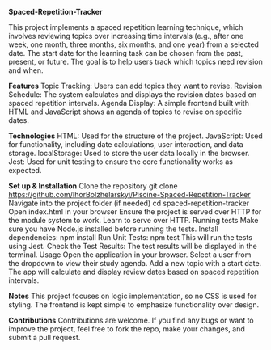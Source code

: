 **Spaced-Repetition-Tracker**

This project implements a spaced repetition learning technique, which involves reviewing topics over increasing time intervals (e.g., after one week, one month, three months, six months, and one year) from a selected date. The start date for the learning task can be chosen from the past, present, or future.
The goal is to help users track which topics need revision and when.

**Features**
Topic Tracking: Users can add topics they want to revise.
Revision Schedule: The system calculates and displays the revision dates based on spaced repetition intervals.
Agenda Display: A simple frontend built with HTML and JavaScript shows an agenda of topics to revise on specific dates.

**Technologies**
HTML: Used for the structure of the project.
JavaScript: Used for functionality, including date calculations, user interaction, and data storage.
localStorage: Used to store the user data locally in the browser.
Jest: Used for unit testing to ensure the core functionality works as expected.

**Set up & Installation**
Clone the repository
git clone <https://github.com/IhorBolzhelarskyi/Piscine-Spaced-Repetition-Tracker>
Navigate into the project folder (if needed)
 cd spaced-repetition-tracker
Open index.html in your browser
Ensure the project is served over HTTP for the module system to work. Learn to serve over HTTP.
Running tests
Make sure you have Node.js installed before running the tests.
Install dependencies:
npm install
Run Unit Tests:
npm test
This will run the tests using Jest.
Check the Test Results:
The test results will be displayed in the terminal.
Usage
Open the application in your browser.
Select a user from the dropdown to view their study agenda.
Add a new topic with a start date.
The app will calculate and display review dates based on spaced repetition intervals.

**Notes**
This project focuses on logic implementation, so no CSS is used for styling.
The frontend is kept simple to emphasize functionality over design.

**Contributions**
Contributions are welcome. If you find any bugs or want to improve the project, feel free to fork the repo, make your changes, and submit a pull request.
